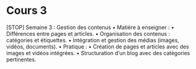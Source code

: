 

# Cours 3
[STOP]
Semaine 3 : Gestion des contenus
	•	Matière à enseigner :
	•	Différences entre pages et articles.
	•	Organisation des contenus : catégories et étiquettes.
	•	Intégration et gestion des médias (images, vidéos, documents).
	•	Pratique :
	•	Création de pages et articles avec des images et vidéos intégrées.
	•	Structuration d’un blog avec des catégories pertinentes.